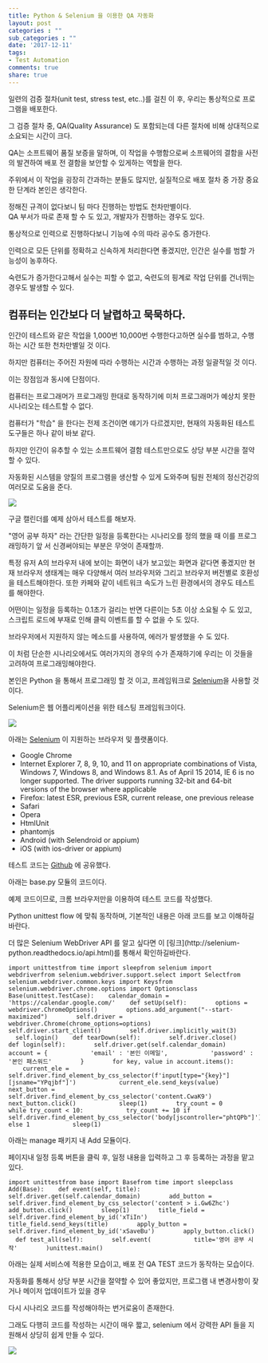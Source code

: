 ```yaml
---
title: Python & Selenium 을 이용한 QA 자동화
layout: post
categories : ""
sub_categories : ""
date: '2017-12-11'
tags:
- Test Automation
comments: true
share: true
---
```


일련의 검증 절차(unit test, stress test, etc..)를 걸친 이 후, 우리는 통상적으로 프로그램을 배포한다.

그 검증 절차 중, QA(Quality Assurance) 도 포함되는데 다른 절차에 비해 상대적으로 소요되는 시간이 크다.

QA는 소프트웨어 품질 보증을 말하며, 이 작업을 수행함으로써 소프웨어의 결함을 사전의 발견하여 배포 전 결함을 보안할 수 있게하는 역할을
한다.

주위에서 이 작업을 굉장히 간과하는 분들도 많지만, 실질적으로 배포 절차 중 가장 중요한 단계라 본인은 생각한다.

  

정해진 규격이 없다보니 팀 마다 진행하는 방법도 천차만별이다.  
QA 부서가 따로 존재 할 수 도 있고, 개발자가 진행하는 경우도 있다.

통상적으로 인력으로 진행하다보니 기능에 수의 따라 공수도 증가한다.

  

인력으로 모든 단위를 정확하고 신속하게 처리한다면 좋겠지만, 인간은 실수를 범할 가능성이 농후하다.

숙련도가 증가한다고해서 실수는 피할 수 없고, 숙련도의 핑계로 작업 단위를 건너뛰는 경우도 발생할 수 있다.

## **컴퓨터는 인간보다 더 날렵하고 묵묵하다.**

인간이 테스트와 같은 작업을 1,000번 10,000번 수행한다고하면 실수를 범하고, 수행하는 시간 또한 천차만별일 것 이다.

하지만 컴퓨터는 주어진 자원에 따라 수행하는 시간과 수행하는 과정 일괄적일 것 이다.

  

이는 장점임과 동시에 단점이다.

  

컴퓨터는 프로그래머가 프로그래밍 한대로 동작하기에 미처 프로그래머가 예상치 못한 시나리오는 테스트할 수 없다.

컴퓨터가 "학습" 을 한다는 전제 조건이면 얘기가 다르겠지만, 현재의 자동화된 테스트 도구들은 하나 같이 바보 같다.

  

하지만 인간이 유추할 수 있는 소프트웨어 결함 테스트만으로도 상당 부분 시간을 절약할 수 있다.

자동화된 시스템을 양질의 프로그램을 생산할 수 있게 도와주며 팀원 전체의 정신건강의 여러모로 도움을 준다.

  

  

![](/assets/images/posts/842/9910D6345A2F5E96181459.GIF)

  

  

구글 캘린더를 예제 삼아서 테스트를 해보자.

"영어 공부 하자" 라는 간단한 일정을 등록한다는 시나리오를 정의 했을 때 이를 프로그래밍하기 앞 서 신경써야되는 부분은 무엇이 존재할까.

  

특정 유저 A의 브라우저 내에 보이는 화면이 내가 보고있는 화면과 같다면 좋겠지만 현재 브라우저 생태계는 매우 다양해서 여러 브라우저와
그리고 브라우저 버전별로 호환성을 테스트해야한다. 또한 카페와 같이 네트워크 속도가 느린 환경에서의 경우도 테스트를 해야한다.  
  
어떤이는 일정을 등록하는 0.1초가 걸리는 반면 다른이는 5초 이상 소요될 수 도 있고,  
스크립트 로드에 부재로 인해 클릭 이벤트를 할 수 없을 수 도 있다.

브라우저에서 지원하지 않는 메소드를 사용하여, 에러가 발생했을 수 도 있다.

  

이 처럼 단순한 시나리오에서도 여러가지의 경우의 수가 존재하기에 우리는 이 것들을 고려하여 프로그래밍해야한다.

본인은 Python 을 통해서 프로그래밍 할 것 이고, 프레임워크로 [Selenium](http://www.seleniumhq.org/)을
사용할 것 이다.

Selenium은 웹 어플리케이션을 위한 테스팅 프레임워크이다.

  

![](/assets/images/posts/842/9962A73D5A30B83B0586E3.PNG)

  

아래는 [Selenium](http://www.seleniumhq.org/) 이 지원하는 브라우저 및 플랫폼이다.

  

  * Google Chrome
  * Internet Explorer 7, 8, 9, 10, and 11 on appropriate combinations of Vista, Windows 7, Windows 8, and Windows 8.1. As of April 15 2014, IE 6 is no longer supported. The driver supports running 32-bit and 64-bit versions of the browser where applicable
  * Firefox: latest ESR, previous ESR, current release, one previous release
  * Safari
  * Opera
  * HtmlUnit
  * phantomjs
  * Android (with Selendroid or appium)
  * iOS (with ios-driver or appium)

  

테스트 코드는 [Github](https://github.com/webhacking/AutomationQA) 에 공유했다.

아래는 base.py 모듈의 코드이다.

  

예제 코드이므로, 크롬 브라우저만을 이용하여 테스트 코드를 작성했다.

Python unittest flow 에 맞춰 동작하며, 기본적인 내용은 아래 코드를 보고 이해하길 바란다.

  

더 많은 Selenium WebDriver API 를 알고 싶다면 이 [링크](http://selenium-
python.readthedocs.io/api.html)를 통해서 확인하길바란다.

    import unittestfrom time import sleepfrom selenium import webdriverfrom selenium.webdriver.support.select import Selectfrom selenium.webdriver.common.keys import Keysfrom selenium.webdriver.chrome.options import Optionsclass Base(unittest.TestCase):    calendar_domain = 'https://calendar.google.com/'    def setUp(self):        options = webdriver.ChromeOptions()        options.add_argument("--start-maximized")        self.driver = webdriver.Chrome(chrome_options=options)        self.driver.start_client()        self.driver.implicitly_wait(3)        self.login()    def tearDown(self):        self.driver.close()    def login(self):        self.driver.get(self.calendar_domain)        account = {            'email' : '본인 이메일',            'password' : '본인 패스워드'        }        for key, value in account.items():            current_ele = self.driver.find_element_by_css_selector(f'input[type="{key}"][jsname="YPqjbf"]')            current_ele.send_keys(value)            next_button = self.driver.find_element_by_css_selector('content.CwaK9')            next_button.click()            sleep(1)        try_count = 0        while try_count < 10:            try_count += 10 if self.driver.find_element_by_css_selector('body[jscontroller="phtQPb"]') else 1            sleep(1)

  

아래는 manage 패키지 내 Add 모듈이다.

페이지내 일정 등록 버튼을 클릭 후, 일정 내용을 입력하고 그 후 등록하는 과정을 맡고있다.

  

    import unittestfrom base import Basefrom time import sleepclass Add(Base):    def event(self, title):        self.driver.get(self.calendar_domain)        add_button = self.driver.find_element_by_css_selector('content > i.Gw6Zhc')        add_button.click()        sleep(1)        title_field = self.driver.find_element_by_id('xTiIn')        title_field.send_keys(title)        apply_button = self.driver.find_element_by_id('xSaveBu')        apply_button.click()    def test_all(self):        self.event(            title='영어 공부 시작'        )unittest.main()

  

아래는 실제 서비스에 적용한 모습이고, 배포 전 QA TEST 코드가 동작하는 모습이다.

자동화를 통해서 상당 부분 시간을 절약할 수 있어 좋았지만, 프로그램 내 변경사항이 잦거나 메이저 업데이트가 있을 경우

다시 시나리오 코드를 작성해야하는 번거로움이 존재한다.

  

그래도 다행히 코드를 작성하는 시간이 매우 짧고, selenium 에서 강력한 API 들을 지원해서 상당히 쉽게 만들 수 있다.

  

  

![](/assets/images/posts/842/99FA80505A30FEBB18D8DA.PNG)